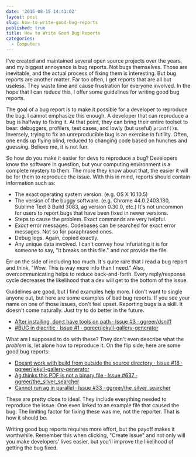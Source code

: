 ```yaml
---
date: '2015-08-15 14:41:02'
layout: post
slug: how-to-write-good-bug-reports
published: true
title: How to Write Good Bug Reports
categories:
  - Computers
---
```


I've created and maintained several open source projects over the years, and my biggest annoyance is bug reports. Not bugs themselves. Those are inevitable, and the actual process of fixing them is interesting. But bug reports are another matter. Far too often, I get reports that are all but useless. They waste time and cause frustration for everyone involved. In the hope that I can reduce this, I offer some guidelines for writing good bug reports.

The goal of a bug report is to make it possible for a developer to reproduce the bug. I cannot emphasize this enough. A developer that can reproduce a bug is halfway to fixing it. At that point, they can bring their entire toolset to bear: debuggers, profilers, test cases, and lowly (but useful) `printf()`s. Inversely, trying to fix an unreproducible bug is an exercise in futility. Often, one ends up flying blind, reduced to changing code based on hunches and guessing. Believe me, it is not fun.

So how do you make it easier for devs to reproduce a bug? Developers know the software in question, but your computing environment is a complete mystery to them. The more they know about that, the easier it will be for them to reproduce the issue. With this in mind, reports should contain information such as:

- The exact operating system version. (e.g. OS X 10.10.5)
- The version of the buggy software. (e.g. Chrome 44.0.2403.130, Sublime Text 3 Build 3083, ag version 0.30.0, etc.) It's not uncommon for users to report bugs that have been fixed in newer versions.
- Steps to cause the problem. Exact commands are very helpful.
- *Exact* error messages. Codebases can be searched for exact error messages. Not so for paraphrased ones.
- Debug logs. Again, copied exactly.
- Any unique data involved. I can't convey how infuriating it is for someone to say, "It breaks on this file." and *not* provide the file.

Err on the side of including too much. It's quite rare that I read a bug report and think, "Wow. This is way more info than I need." Also, overcommunicating helps to reduce back-and-forth. Every reply/response cycle decreases the likelihood that a dev will get to the bottom of the issue.

Guidelines are good, but I find examples help more. I don't want to single anyone out, but here are some examples of bad bug reports. If you see your name on one of those issues, don't feel upset. Reporting bugs is a skill. It doesn't come naturally. Just try to do better in the future.

- [After installing, don;t have tools on path · Issue #3 · ggreer/dsniff](https://github.com/ggreer/dsniff/issues/3)
- [#BUG in diacritic · Issue #1 · ggreer/jekyll-gallery-generator](https://github.com/ggreer/jekyll-gallery-generator/issues/1)

What am I supposed to do with these? They don't even describe what the *problem* is, let alone how to reproduce it. On the flip side, here are some good bug reports:

- [Doesnt work with build from outside the source directory · Issue #18 · ggreer/jekyll-gallery-generator](https://github.com/ggreer/jekyll-gallery-generator/issues/18)
- [Ag thinks this PDF is not a binary file · Issue #637 · ggreer/the_silver_searcher](https://github.com/ggreer/the_silver_searcher/issues/637)
- [Cannot run ag in parallel · Issue #33 · ggreer/the_silver_searcher](https://github.com/ggreer/the_silver_searcher/issues/33)

These are pretty close to ideal. They include everything needed to reproduce the issue. One even linked to an example file that caused the bug. The limiting factor for fixing these was me, not the reporter. That is how it should be.

Writing good bug reports requires more effort, but the payoff makes it worthwhile. Remember this when clicking, "Create Issue" and not only will you make developers' lives easier, but you'll improve the likelihood of getting the bug fixed.

